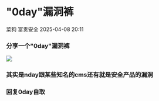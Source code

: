 #  "0day"漏洞裤   
菜狗  富贵安全   2025-04-08 20:11  
  
### 分享一个"0day"漏洞裤  
  
![](https://mmbiz.qpic.cn/sz_mmbiz_png/veA9QmcJk5mq6t8Mp8uT5gSRPU8aAA6BFQrEM6BWXD3LEyxZd3YOQ1beVtcHPJn7KMrUTrL6WNuzPkDWycDCibA/640?wx_fmt=png&from=appmsg "")  
### 其实是nday跟某些知名的cms还有就是安全产品的漏洞  
### 回复0day自取  
  
  
  
